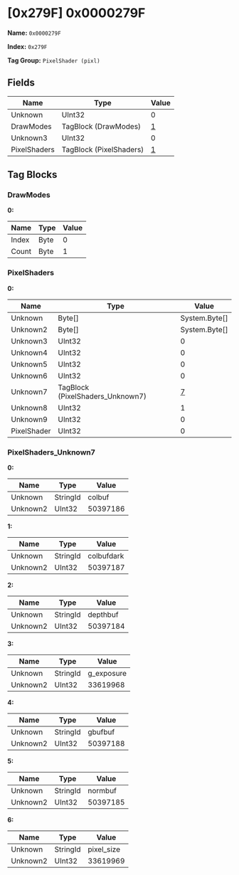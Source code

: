 # [0x279F] 0x0000279F

**Name:** ```0x0000279F```

**Index:** ```0x279F```

**Tag Group:** ```PixelShader (pixl)```

## Fields

Name	| Type	| Value
---	|---	|---	|
Unknown	|UInt32	|0
DrawModes	|TagBlock (DrawModes)	|[1](#drawmodes)
Unknown3	|UInt32	|0
PixelShaders	|TagBlock (PixelShaders)	|[1](#pixelshaders)


## Tag Blocks

### DrawModes

**0:**

Name	| Type	| Value
---	|---	|---	|
Index	|Byte	|0
Count	|Byte	|1


### PixelShaders

**0:**

Name	| Type	| Value
---	|---	|---	|
Unknown	|Byte[]	|System.Byte[]
Unknown2	|Byte[]	|System.Byte[]
Unknown3	|UInt32	|0
Unknown4	|UInt32	|0
Unknown5	|UInt32	|0
Unknown6	|UInt32	|0
Unknown7	|TagBlock (PixelShaders_Unknown7)	|[7](#pixelshaders_unknown7)
Unknown8	|UInt32	|1
Unknown9	|UInt32	|0
PixelShader	|UInt32	|0


### PixelShaders_Unknown7

**0:**

Name	| Type	| Value
---	|---	|---	|
Unknown	|StringId	|colbuf
Unknown2	|UInt32	|50397186


**1:**

Name	| Type	| Value
---	|---	|---	|
Unknown	|StringId	|colbufdark
Unknown2	|UInt32	|50397187


**2:**

Name	| Type	| Value
---	|---	|---	|
Unknown	|StringId	|depthbuf
Unknown2	|UInt32	|50397184


**3:**

Name	| Type	| Value
---	|---	|---	|
Unknown	|StringId	|g_exposure
Unknown2	|UInt32	|33619968


**4:**

Name	| Type	| Value
---	|---	|---	|
Unknown	|StringId	|gbufbuf
Unknown2	|UInt32	|50397188


**5:**

Name	| Type	| Value
---	|---	|---	|
Unknown	|StringId	|normbuf
Unknown2	|UInt32	|50397185


**6:**

Name	| Type	| Value
---	|---	|---	|
Unknown	|StringId	|pixel_size
Unknown2	|UInt32	|33619969


